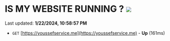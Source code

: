 # IS MY WEBSITE RUNNING ? [![](https://img.shields.io/static/v1?label=Sponsor&message=%E2%9D%A4&logo=GitHub&color=%23fe8e86)](https://github.com/sponsors/<username>)

Last updated: **1/22/2024, 10:58:57 PM**

- `GET` [https://youssefservice.me](https://youssefservice.me) - **Up** (161ms)
